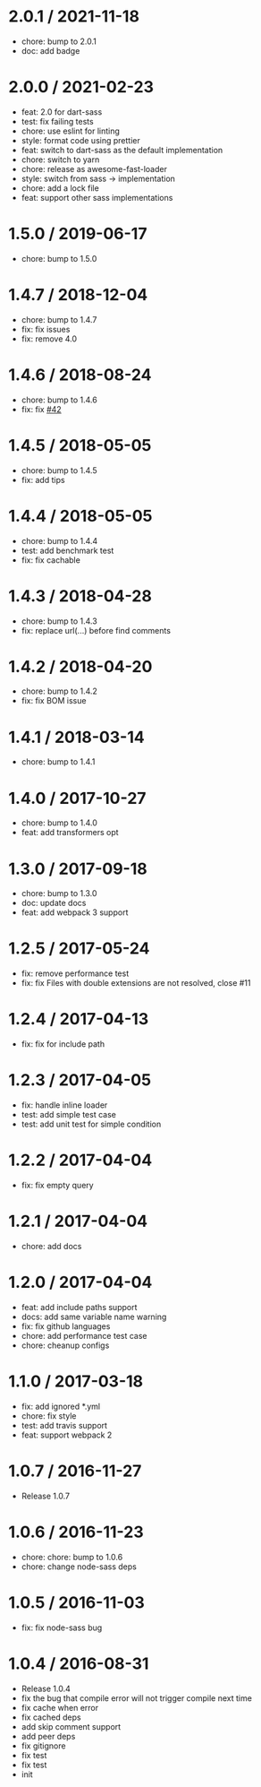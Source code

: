 
2.0.1 / 2021-11-18
==================

  * chore: bump to 2.0.1
  * doc: add badge

2.0.0 / 2021-02-23
==================

  * feat: 2.0 for dart-sass
  * test: fix failing tests
  * chore: use eslint for linting
  * style: format code using prettier
  * feat: switch to  dart-sass as the default implementation
  * chore: switch to yarn
  * chore: release as awesome-fast-loader
  * style: switch from sass → implementation
  * chore: add a lock file
  * feat: support other sass implementations

1.5.0 / 2019-06-17
==================

  * chore: bump to 1.5.0

1.4.7 / 2018-12-04
==================

  * chore: bump to 1.4.7
  * fix: fix issues
  * fix: remove 4.0

1.4.6 / 2018-08-24
==================

  * chore: bump to 1.4.6
  * fix: fix [#42](http://github.com/yibn2008/fast-sass-loader/issues/42)

1.4.5 / 2018-05-05
==================

  * chore: bump to 1.4.5
  * fix: add tips

1.4.4 / 2018-05-05
==================

  * chore: bump to 1.4.4
  * test: add benchmark test
  * fix: fix cachable

1.4.3 / 2018-04-28
==================

  * chore: bump to 1.4.3
  * fix: replace url(...) before find comments

1.4.2 / 2018-04-20
==================

  * chore: bump to 1.4.2
  * fix: fix BOM issue

1.4.1 / 2018-03-14
==================

  * chore: bump to 1.4.1

1.4.0 / 2017-10-27
==================

  * chore: bump to 1.4.0
  * feat: add transformers opt

1.3.0 / 2017-09-18
==================

  * chore: bump to 1.3.0
  * doc: update docs
  * feat: add webpack 3 support

1.2.5 / 2017-05-24
==================

  * fix: remove performance test
  * fix: fix Files with double extensions are not resolved, close #11

1.2.4 / 2017-04-13
==================

  * fix: fix for include path

1.2.3 / 2017-04-05
==================

  * fix: handle inline loader
  * test: add simple test case
  * test: add unit test for simple condition

1.2.2 / 2017-04-04
==================

  * fix: fix empty query

1.2.1 / 2017-04-04
==================

  * chore: add docs

1.2.0 / 2017-04-04
==================

  * feat: add include paths support
  * docs: add same variable name warning
  * fix: fix github languages
  * chore: add performance test case
  * chore: cheanup configs

1.1.0 / 2017-03-18
==================

  * fix: add ignored \*.yml
  * chore: fix style
  * test: add travis support
  * feat: support webpack 2

1.0.7 / 2016-11-27
==================

  * Release 1.0.7

1.0.6 / 2016-11-23
==================

  * chore: chore: bump to 1.0.6
  * chore: change node-sass deps

1.0.5 / 2016-11-03
==================

  * fix: fix node-sass bug

1.0.4 / 2016-08-31
==================

  * Release 1.0.4
  * fix the bug that compile error will not trigger compile next time
  * fix cache when error
  * fix  cached deps
  * add skip comment support
  * add peer deps
  * fix gitignore
  * fix test
  * fix test
  * init
